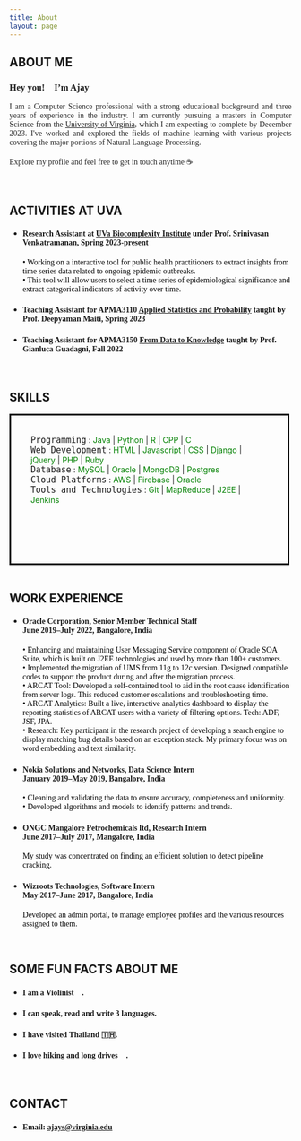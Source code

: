 ```yaml
---
title: About
layout: page
---
```

<h2 class="title" >ABOUT ME</h2>
<!--![Profile Image]({% if site.external-image %}{{ site.picture }}{% else %}{{ site.url }}/{{ site.picture }}{% endif %})-->

<p><h3 style="color: #222;font-family: Comic Sans MS;">Hey you!<span>&#128075;</span> I’m Ajay</h3></p>

<p style="color: #222;font-family: Comic Sans MS; text-align: justify;">I am a Computer Science professional with a strong educational background and 
    three years of experience in the industry. I am currently pursuing a masters in Computer Science from the 
    <a href="https://engineering.virginia.edu/departments/computer-science">University of Virginia</a>, which I am expecting to complete by December 2023.  I've worked and explored the fields of machine learning with various projects covering the
major portions of Natural Language Processing. <br><br>Explore my profile and feel free
to get in touch anytime <span>&#9749;</span></p><br>

<h2>ACTIVITIES AT UVA</h2>
<ul class="skill-list">
    <li><h4 style="font-family: 'Comic Sans MS';">Research Assistant at <a href="https://biocomplexity.virginia.edu/institute/divisions/network-systems-science-and-advanced-computing">UVa Biocomplexity Institute</a> under Prof. Srinivasan Venkatramanan, Spring 2023-present</h4></li>
	<p style="font-family: 'Comic Sans MS';font-size:medium;color:black;font-size:14px;">• Working on a interactive tool for public health practitioners to extract insights from time series data related to ongoing epidemic outbreaks.<br>• This tool will allow users to select a time series of epidemiological significance and
        extract categorical indicators of activity over time.<br></p>
    <li><h4 style="font-family: 'Comic Sans MS';">Teaching Assistant for APMA3110 <a href="https://www.coursicle.com/virginia/courses/APMA/3110/">Applied Statistics and Probability</a> taught by Prof. Deepyaman Maiti, Spring 2023</h4></li>
    <li><h4 style="font-family: 'Comic Sans MS';">Teaching Assistant for APMA3150 <a href="https://www.coursicle.com/virginia/courses/APMA/3150/">From Data to Knowledge</a> taught by Prof. Gianluca Guadagni, Fall 2022</h4></li>
</ul>   
<br>

<h2>SKILLS</h2>
<div style=" width: 500px;height: 270px;border: 3px solid black;box-sizing: border-box;">
    <p style="margin: 35px;"><code style="font-size: 15px;">Programming</code> :  
          <span style="color:green">Java</span> | <span style="color:green">Python</span>
          | <span style="color:green">R</span> | <span style="color:green">CPP</span> | <span style="color:green">C</span> 
	<br>
    <code style="font-size: 15px;">Web Development</code> : 
         <span style="color:green">HTML</span> | 
        <span style="color:green">Javascript</span> |  
        <span style="color:green">CSS</span> | 
        <span style="color:green">Django</span> | 
        <span style="color:green">jQuery</span> |
        <span style="color:green">PHP</span> |
        <span style="color:green">Ruby</span>
    <br>
    <code style="font-size: 15px;">Database</code> : 
         <span style="color:green">MySQL</span> | 
        <span style="color:green">Oracle</span> | 
        <span style="color:green">MongoDB</span> | 
        <span style="color:green">Postgres</span>
    <br>
    <code style="font-size: 15px;">Cloud Platforms</code> : 
         <span style="color:green">AWS</span> | 
        <span style="color:green">Firebase</span> | 
        <span style="color:green">Oracle</span>
   <br>
    <code style="font-size: 15px;">Tools and Technologies</code> : 
         <span style="color:green">Git</span> | 
        <span style="color:green">MapReduce</span> | 
        <span style="color:green">J2EE</span> | 
        <span style="color:green">Jenkins</span>
    </p>

</div>
<br>

<h2>WORK EXPERIENCE</h2>
<ul class="skill-list">
	<li><h4 style="font-family: 'Comic Sans MS';">Oracle Corporation, Senior Member Technical Staff<br /> June 2019–July 2022, Bangalore, India</h4></li>
	<p style="font-family: 'Comic Sans MS';font-size:medium;color:black;font-size:14px;">• Enhancing and maintaining User Messaging Service component of Oracle SOA Suite, which is built on J2EE
        technologies and used by more than 100+ customers.<br>• Implemented the migration of UMS from 11g to 12c version. Designed compatible codes to support the product
        during and after the migration process.<br>• ARCAT Tool: Developed a self-contained tool to aid in the root cause identification from server logs. This
        reduced customer escalations and troubleshooting time.<br>• ARCAT Analytics: Built a live, interactive analytics dashboard to display the reporting statistics of ARCAT
        users with a variety of filtering options. Tech: ADF, JSF, JPA.<br>• Research: Key participant in the research project of developing a search engine to display matching bug details
        based on an exception stack. My primary focus was on word embedding and text similarity.</p>
	<li><h4 style="font-family: 'Comic Sans MS';">Nokia Solutions and Networks, Data Science Intern <br />January 2019–May 2019, Bangalore, India</h4></li>
	<p style="font-family: 'Comic Sans MS';font-size:medium;color:black; font-size:14px;">• Cleaning and validating the data to ensure accuracy, completeness and uniformity.<br />• Developed algorithms and models to identify patterns and trends.</p>
	<li><h4 style="font-family: 'Comic Sans MS';">ONGC Mangalore Petrochemicals ltd, Research Intern <br />June 2017–July 2017, Mangalore, India</h4></li>
	<p style="font-family: 'Comic Sans MS';font-size:medium;color:black; font-size:14px;">My study was concentrated on finding an efficient solution to detect pipeline cracking.</p>
	<li><h4 style="font-family: 'Comic Sans MS';">Wizroots Technologies, Software Intern <br />May 2017–June 2017, Bangalore, India</h4></li>
	<p style="font-family: 'Comic Sans MS';font-size:medium;color:black; font-size:14px;">Developed an admin portal, to manage employee profiles and the various resources assigned to them.</p>

</ul>
<br>

<h2 id="contact">SOME FUN FACTS ABOUT ME</h2>
<ul>
<li><h4 style="font-family: 'Comic Sans MS';">I am a Violinist <span>&#127931;</span>.</h4></li>
<li><h4 style="font-family: 'Comic Sans MS';">I can speak, read and write 3 languages.</h4></li>
<li><h4 style="font-family: 'Comic Sans MS';">I have visited Thailand <span>&#127481;&#127469;</span>.</h4></li>
<li><h4 style="font-family: 'Comic Sans MS';">I love hiking and long drives <span>&#128663;</span>.</h4></li>
</ul>

<br>
<h2 id="contact">CONTACT</h2>
<ul>
<li><h4 style="font-family: 'Comic Sans MS';">Email: <a href="mailto:ajays@virginia.edu">ajays@virginia.edu</a></h4></li>
</ul>

